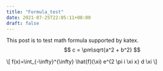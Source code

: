 ```yaml
---
title: "Formula_test"
date: 2021-07-25T22:05:11+08:00
draft: false
---
```



This post is to test math formula supported by katex.
$$ c = \pm\sqrt{a^2 + b^2} $$

\\[ f(x)=\int_{-\infty}^{\infty} \hat{f}(\xi) e^{2 \pi i \xi x} d \xi \\]

